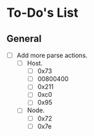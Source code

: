 # To-Do's List

## General

- [ ] Add more parse actions.
    - [ ] Host.
        - [ ] 0x73
        - [ ] 00800400
        - [ ] 0x211
        - [ ] 0xc0
        - [ ] 0x95
    - [ ] Node.
        - [ ] 0x72
        - [ ] 0x7e

